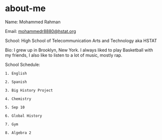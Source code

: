 # about-me

Name: Mohammed Rahman

Email: mohammedr8880@hstat.org

School: High School of Telecommunication Arts and Technology aka HSTAT

Bio: I grew up in Brooklyn, New York. I always liked to play Basketball with my friends, I also like to listen to a lot of music, mostly rap.

School Schedule:

    1. English
    
    2. Spanish
    
    3. Big History Project
    
    4. Chemistry
    
    5. Sep 10
    
    6. Global History
    
    7. Gym
    
    8. Algebra 2